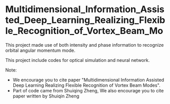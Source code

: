 # Multidimensional_Information_Assisted_Deep_Learning_Realizing_Flexible_Recognition_of_Vortex_Beam_Mo
This project made use of both intensity and phase information to recognize orbital angular momentum mode.

This project include codes for optical simulation and neural network.

Note: 
- We encourage you to cite paper "Multidimensional Information Assisted Deep Learning Realizing Flexible Recognition of Vortex Beam Modes".
- Part of code came from Shuiqing Zheng, We also encourage you to cite paper written by Shuiqin Zheng
